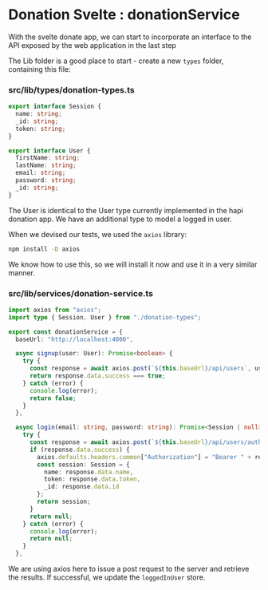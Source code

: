# Donation Svelte : donationService 

With the svelte donate app, we can start to incorporate an interface to the API exposed by the web application in the last step

The Lib folder is a good place to start - create a new `types` folder, containing this file:

### src/lib/types/donation-types.ts

~~~typescript
export interface Session {
  name: string;
  _id: string;
  token: string;
}

export interface User {
  firstName: string;
  lastName: string;
  email: string;
  password: string;
  _id: string;
}
~~~

The User is identical to the User type currently implemented in the hapi donation app. We have an additional type to model a logged in user.

When we devised our tests, we used the `axios` library:

~~~bash
npm install -D axios
~~~

We know how to use this, so we will install it now and use it in a very similar manner.

### src/lib/services/donation-service.ts

~~~typescript
import axios from "axios";
import type { Session, User } from "./donation-types";

export const donationService = {
  baseUrl: "http://localhost:4000",

  async signup(user: User): Promise<boolean> {
    try {
      const response = await axios.post(`${this.baseUrl}/api/users`, user);
      return response.data.success === true;
    } catch (error) {
      console.log(error);
      return false;
    }
  },

  async login(email: string, password: string): Promise<Session | null> {
    try {
      const response = await axios.post(`${this.baseUrl}/api/users/authenticate`, { email, password });
      if (response.data.success) {
        axios.defaults.headers.common["Authorization"] = "Bearer " + response.data.token;
        const session: Session = {
          name: response.data.name,
          token: response.data.token,
          _id: response.data.id
        };
        return session;
      }
      return null;
    } catch (error) {
      console.log(error);
      return null;
    }
  },
~~~

We are using axios here to issue a post request to the server and retrieve the results. If successful, we update the `loggedInUser` store.

